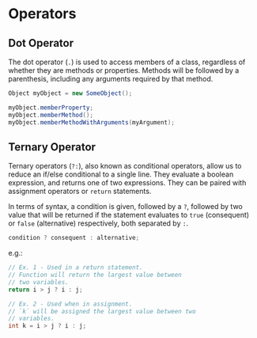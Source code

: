 # Operators

## Dot Operator

The dot operator (`.`) is used to access members of a class, regardless of whether they are methods or properties. Methods will be followed by a parenthesis, including any arguments required by that method.

```cs
Object myObject = new SomeObject();

myObject.memberProperty;
myObject.memberMethod();
myObject.memberMethodWithArguments(myArgument);
```

## Ternary Operator

Ternary operators (`?:`), also known as conditional operators, allow us to reduce an if/else conditional to a single line. They evaluate a boolean expression, and returns one of two expressions. They can be paired with assignment operators or `return` statements.

In terms of syntax, a condition is given, followed by a `?`, followed by two value that will be returned if the statement evaluates to `true` (consequent) or `false` (alternative) respectively, both separated by `:`.

``` cs
condition ? consequent : alternative;
```

e.g.:

``` cs
// Ex. 1 - Used in a return statement.
// Function will return the largest value between
// two variables.
return i > j ? i : j;

// Ex. 2 - Used when in assignment.
// `k` will be assigned the largest value between two
// variables.
int k = i > j ? i : j;
```